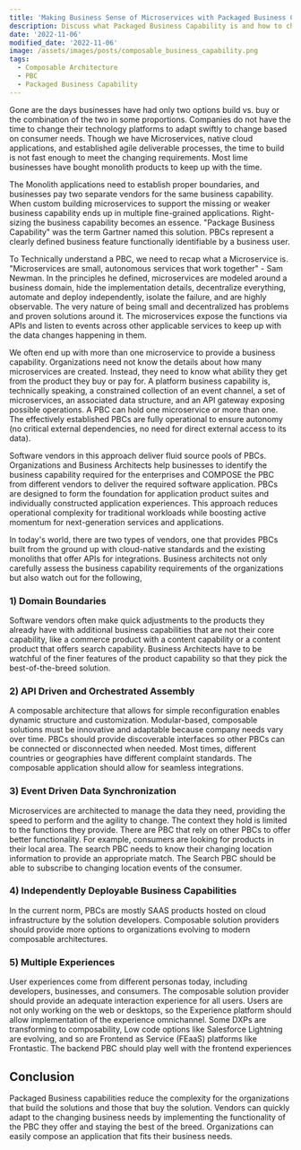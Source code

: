 ```yaml
---
title: 'Making Business Sense of Microservices with Packaged Business Capability'
description: Discuss what Packaged Business Capability is and how to choose a composable product
date: '2022-11-06'
modified_date: '2022-11-06'
image: /assets/images/posts/composable_business_capability.png
tags:
  - Composable Architecture
  - PBC
  - Packaged Business Capability
---
```


Gone are the days businesses have had only two options build vs. buy or the combination of the two in some proportions. Companies do not have the time to change their technology platforms to adapt swiftly to change based on consumer needs. Though we have Microservices, native cloud applications, and established agile deliverable processes, the time to build is not fast enough to meet the changing requirements. Most lime businesses have bought monolith products to keep up with the time. 

The Monolith applications need to establish proper boundaries, and businesses pay two separate vendors for the same business capability. When custom building microservices to support the missing or weaker business capability ends up in multiple fine-grained applications. Right-sizing the business capability becomes an essence. "Package Business Capability" was the term Gartner named this solution. PBCs represent a clearly defined business feature functionally identifiable by a business user.  

To Technically understand a PBC, we need to recap what a Microservice is. "Microservices are small, autonomous services that work together" - Sam Newman. In the principles he defined, microservices are modeled around a business domain,  hide the implementation details, decentralize everything, automate and deploy independently, isolate the failure, and are highly observable. The very nature of being small and decentralized has problems and proven solutions around it. The microservices expose the functions via APIs and listen to events across other applicable services to keep up with the data changes happening in them.

We often end up with more than one microservice to provide a business capability. Organizations need not know the details about how many microservices are created. Instead, they need to know what ability they get from the product they buy or pay for. A platform business capability is, technically speaking, a constrained collection of an event channel, a set of microservices, an associated data structure, and an API gateway exposing possible operations. A PBC can hold one microservice or more than one. The effectively established PBCs are fully operational to ensure autonomy (no critical external dependencies, no need for direct external access to its data). 

Software vendors in this approach deliver fluid source pools of PBCs. Organizations and Business Architects help businesses to identify the business capability required for the enterprises and COMPOSE the PBC from different vendors to deliver the required software application. PBCs are designed to form the foundation for application product suites and individually constructed application experiences. This approach reduces operational complexity for traditional workloads while boosting active momentum for next-generation services and applications.  

In today's world, there are two types of vendors, one that provides PBCs built from the ground up with cloud-native standards and the existing monoliths that offer APIs for integrations. Business architects not only carefully assess the business capability requirements of the organizations but also watch out for the following,

### 1) Domain Boundaries

Software vendors often make quick adjustments to the products they already have with additional business capabilities that are not their core capability, like a commerce product with a content capability or a content product that offers search capability. Business Architects have to be watchful of the finer features of the product capability so that they pick the best-of-the-breed solution.

### 2) API Driven and Orchestrated Assembly 

A composable architecture that allows for simple reconfiguration enables dynamic structure and customization. 
Modular-based, composable solutions must be innovative and adaptable because company needs vary over time. PBCs should provide discoverable interfaces so other PBCs can be connected or disconnected when needed. Most times, different countries or geographies have different complaint standards. The composable application should allow for seamless integrations.

### 3) Event Driven Data Synchronization

Microservices are architected to manage the data they need, providing the speed to perform and the agility to change. The context they hold is limited to the functions they provide. There are PBC that rely on other PBCs to offer better functionality. For example, consumers are looking for products in their local area. The search PBC needs to know their changing location information to provide an appropriate match. The Search PBC should be able to subscribe to changing location events of the consumer.

### 4) Independently Deployable Business Capabilities

In the current norm, PBCs are mostly SAAS products hosted on cloud infrastructure by the solution developers. Composable solution providers should provide more options to organizations evolving to modern composable architectures. 

### 5) Multiple Experiences

User experiences come from different personas today, including developers, businesses, and consumers. The composable solution provider should provide an adequate interaction experience for all users. Users are not only working on the web or desktops, so the Experience platform should allow implementation of the experience omnichannel. Some DXPs are transforming to composability, Low code options like Salesforce Lightning are evolving, and so are Frontend as Service (FEaaS) platforms like Frontastic. The backend PBC should play well with the frontend experiences 

## Conclusion

Packaged Business capabilities reduce the complexity for the organizations that build the solutions and those that buy the solution. Vendors can quickly adapt to the changing business needs by implementing the functionality of the PBC they offer and staying the best of the breed. Organizations can easily compose an application that fits their business needs.
 